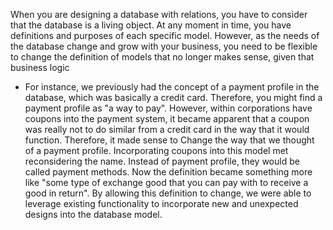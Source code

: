 
When you are designing a database with relations, you have to consider that the database is a living object. At any moment in time, you have definitions and purposes of each specific model. However, as the needs of the database change and grow with your business, you need to be flexible to change the definition of models that no longer makes sense, given that business logic
- For instance, we previously had the concept of a payment profile in the database, which was basically a credit card. Therefore, you might find a payment profile as "a way to pay". However, within corporations have coupons into the payment system, it became apparent that a coupon was really not to do similar from a credit card in the way that it would function. Therefore, it made sense to Change the way that we thought of a payment profile. Incorporating coupons into this model met reconsidering the name. Instead of payment profile, they would be called payment methods. Now the definition became something more like "some type of exchange good that you can pay with to receive a good in return". By allowing this definition to change, we were able to leverage existing functionality to incorporate new and unexpected designs into the database model.
